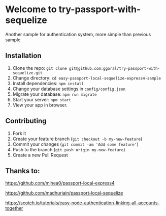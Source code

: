 # Welcome to try-passport-with-sequelize

Another sample for authentication system, more simple than previous sample

## Installation

1. Clone the repo: `git clone git@github.com:ggoral/try-passport-with-sequelize.git`
2. Change directory: `cd easy-passport-local-sequelize-express4-sample`
3. Install dependencies: `npm install`
4. Change your database settings in `config/config.json`
5. Migrate your database: `npm run migrate`
6. Start your server: `npm start`
7. View your app in browser.


## Contributing

1. Fork it
2. Create your feature branch (`git checkout -b my-new-feature`)
3. Commit your changes (`git commit -am 'Add some feature'`)
4. Push to the branch (`git push origin my-new-feature`)
5. Create a new Pull Request


## Thanks to: 

https://github.com/mjhea0/passport-local-express4

https://github.com/madhurjain/passport-local-sequelize

https://scotch.io/tutorials/easy-node-authentication-linking-all-accounts-together
